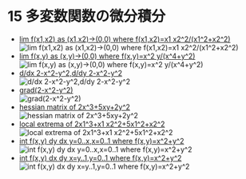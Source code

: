 # 15 多変数関数の微分積分
- [lim f\(x1,x2\) as \(x1,x2\)\->\(0,0\) where f\(x1,x2\)=x1 x2^2/\(x1^2\+x2^2\)](https://www.wolframalpha.com/input?i=lim%20f%28x1%2Cx2%29%20as%20%28x1%2Cx2%29-%3E%280%2C0%29%20where%20f%28x1%2Cx2%29%3Dx1%20x2%5E2%2F%28x1%5E2%2Bx2%5E2%29)<br>![lim f\(x1,x2\) as \(x1,x2\)\->\(0,0\) where f\(x1,x2\)=x1 x2^2/\(x1^2\+x2^2\)](images/01.png)
- [lim f\(x,y\) as \(x,y\)\->\(0,0\) where f\(x,y\)=x^2 y/\(x^4\+y^2\)](https://www.wolframalpha.com/input?i=lim%20f%28x%2Cy%29%20as%20%28x%2Cy%29-%3E%280%2C0%29%20where%20f%28x%2Cy%29%3Dx%5E2%20y%2F%28x%5E4%2By%5E2%29)<br>![lim f\(x,y\) as \(x,y\)\->\(0,0\) where f\(x,y\)=x^2 y/\(x^4\+y^2\)](images/02.png)
- [d/dx 2\-x^2\-y^2,d/dy 2\-x^2\-y^2](https://www.wolframalpha.com/input?i=d%2Fdx%202-x%5E2-y%5E2%2Cd%2Fdy%202-x%5E2-y%5E2)<br>![d/dx 2\-x^2\-y^2,d/dy 2\-x^2\-y^2](images/03.png)
- [grad\(2\-x^2\-y^2\)](https://www.wolframalpha.com/input?i=grad%282-x%5E2-y%5E2%29)<br>![grad\(2\-x^2\-y^2\)](images/04.png)
- [hessian matrix of 2x^3\+5xy\+2y^2](https://www.wolframalpha.com/input?i=hessian%20matrix%20of%202x%5E3%2B5xy%2B2y%5E2)<br>![hessian matrix of 2x^3\+5xy\+2y^2](images/05.png)
- [local extrema of 2x1^3\+x1 x2^2\+5x1^2\+x2^2](https://www.wolframalpha.com/input?i=local%20extrema%20of%202x1%5E3%2Bx1%20x2%5E2%2B5x1%5E2%2Bx2%5E2)<br>![local extrema of 2x1^3\+x1 x2^2\+5x1^2\+x2^2](images/06.png)
- [int f\(x,y\) dy dx y=0\.\.x,x=0\.\.1 where f\(x,y\)=x^2\+y^2](https://www.wolframalpha.com/input?i=int%20f%28x%2Cy%29%20dy%20dx%20y%3D0..x%2Cx%3D0..1%20where%20f%28x%2Cy%29%3Dx%5E2%2By%5E2)<br>![int f\(x,y\) dy dx y=0\.\.x,x=0\.\.1 where f\(x,y\)=x^2\+y^2](images/07.png)
- [int f\(x,y\) dx dy x=y\.\.1,y=0\.\.1 where f\(x,y\)=x^2\+y^2](https://www.wolframalpha.com/input?i=int%20f%28x%2Cy%29%20dx%20dy%20x%3Dy..1%2Cy%3D0..1%20where%20f%28x%2Cy%29%3Dx%5E2%2By%5E2)<br>![int f\(x,y\) dx dy x=y\.\.1,y=0\.\.1 where f\(x,y\)=x^2\+y^2](images/08.png)
